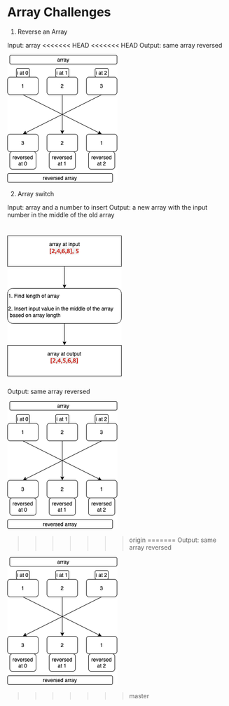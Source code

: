 ﻿# Array Challenges

1. Reverse an Array

Input: array
<<<<<<< HEAD
<<<<<<< HEAD
Output: same array reversed

![Whiteboard 01](../../assets/diagram.png)

2. Array switch

Input: array and a number to insert
Output: a new array with the input number in the middle of the old array

![Whiteboard 02](../../assets/image.png)
=======
Output: same array reversed 

![Whiteboard](../../assets/diagram.png)
>>>>>>> origin
=======
Output: same array reversed 

![Whiteboard](../../assets/diagram.png)
>>>>>>> master
